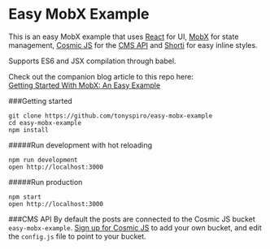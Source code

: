 Easy MobX Example
=====================
This is an easy MobX example that uses [React](https://facebook.github.io/react) for UI, [MobX](https://mobxjs.github.io/mobx) for state management, [Cosmic JS](https://cosmicjs.com) for the [CMS API](https://cosmicjs.com) and [Shorti](https://www.npmjs.com/package/shorti) for easy inline styles.

Supports ES6 and JSX compilation through babel.

Check out the companion blog article to this repo here:<br />
[Getting Started With MobX: An Easy Example](https://tonyspiro.com/getting-started-with-mobx-an-easy-example)

###Getting started
```
git clone https://github.com/tonyspiro/easy-mobx-example
cd easy-mobx-example
npm install
```
#####Run development with hot reloading

```
npm run development
open http://localhost:3000
```
#####Run production
```
npm start
open http://localhost:3000
```
###CMS API
By default the posts are connected to the Cosmic JS bucket `easy-mobx-example`.  [Sign up for Cosmic JS](https://cosmicjs.com) to add your own bucket, and edit the `config.js` file to point to your bucket.
